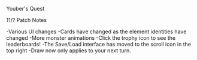 Youber's Quest

11/? Patch Notes

-Various UI changes
-Cards have changed as the element identities have changed
-More monster animations
-Click the trophy icon to see the leaderboards!
-The Save/Load interface has moved to the scroll icon in the top right
-Draw now only applies to your next turn.
